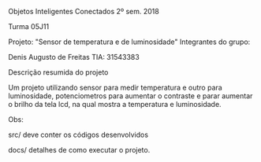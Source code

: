 Objetos Inteligentes Conectados 2º sem. 2018



Turma 05J11

Projeto: "Sensor de temperatura e de luminosidade"
Integrantes do grupo:

Denis Augusto de Freitas TIA: 31543383

Descrição resumida do projeto

Um projeto utilizando sensor para medir temperatura e outro para luminosidade, potenciometros para aumentar o contraste e parar aumentar o brilho da tela lcd, na qual mostra a temperatura e luminosidade.

Obs:

src/ deve conter os códigos desenvolvidos

docs/ detalhes de como executar o projeto.
